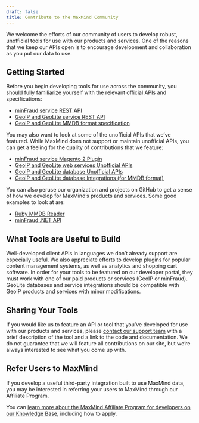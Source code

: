 ```yaml
---
draft: false
title: Contribute to the MaxMind Community
---
```


We welcome the efforts of our community of users to develop robust, unofficial
tools for use with our products and services. One of the reasons that we keep
our APIs open is to encourage development and collaboration as you put our data
to use.

## Getting Started

Before you begin developing tools for use across the community, you should fully
familiarize yourself with the relevant official APIs and specifications:

- [minFraud service REST API](/minfraud/api-documentation/#request-and-response-api-references)
- [GeoIP and GeoLite service REST API](/geoip/docs/web-services#request-and-response-api-references)
- [GeoIP and GeoLite MMDB format specification](https://github.com/maxmind/MaxMind-DB/blob/main/MaxMind-DB-spec.md)

You may also want to look at some of the unofficial APIs that we’ve featured.
While MaxMind does not support or maintain unofficial APIs, you can get a
feeling for the quality of contributions that we feature:

- [minFraud service Magento 2 Plugin](https://www.weltpixel.com/magento2-maxmind-fraud-prevention-minfraud.html)
- [GeoIP and GeoLite web services Unofficial APIs](/geoip/docs/web-services/#third-party-client-apis)
- [GeoIP and GeoLite database Unofficial APIs](/geoip/docs/databases/#unofficial-client-apis)
- [GeoIP and GeoLite database Integrations (for MMDB format)](/geoip/docs/databases/#integrations)

You can also peruse our organization and projects on GitHub to get a sense of
how we develop for MaxMind’s products and services. Some good examples to look
at are:

- [Ruby MMDB Reader](https://github.com/maxmind/MaxMind-DB-Reader-ruby)
- [minFraud .NET API](https://github.com/maxmind/minfraud-api-dotnet)

## What Tools are Useful to Build

Well-developed client APIs in languages we don’t already support are especially
useful. We also appreciate efforts to develop plugins for popular content
management systems, as well as analytics and shopping cart software. In order
for your tools to be featured on our developer portal, they must work with one
of our paid products or services (GeoIP or minFraud). GeoLite databases and
service integrations should be compatible with GeoIP products and services with
minor modifications.

## Sharing Your Tools

If you would like us to feature an API or tool that you’ve developed for use
with our products and services, please
[contact our support team](https://support.maxmind.com)
with a brief description of the tool and a link to the code and documentation.
We do not guarantee that we will feature all contributions on our site, but
we’re always interested to see what you come up with.

## Refer Users to MaxMind

If you develop a useful third-party integration built to use MaxMind data, you
may be interested in referring your users to MaxMind through our Affiliate
Program.

You can
[learn more about the MaxMind Affiliate Program for developers on our Knowledge Base](https://support.maxmind.com/knowledge-base/account-and-purchasing#affiliate-program),
including how to apply.
